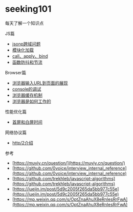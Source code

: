 # seeking101
每天了解一个知识点

JS篇
- [jsonp跨域问题](./JS/jsonp.md)
- [模块化加载](./JS/module_loader.md)
- [call、apply、bind](./JS/call_apply_bind.md)
- [函数防抖和节流](./JS/debounce_throttle.md)

Browser篇
- [浏览器输入URL到页面的展现](./Browser/url_performance.md)
- [console的调试](./Browser/console_for_fun.md)
- [浏览器缓存机制](./Browser/browser_cache.md)
- [浏览器是如何工作的](./Browser/how_browser_work.md)

性能优化篇
- [首屏和白屏时间](./Optimize/first_page.md)

网络协议篇
- [http/2介绍](./Protocol/http2_introduce.md)

参考
- [https://muyiy.cn/question/](https://muyiy.cn/question/)
- [https://github.com/0voice/interview_internal_reference](https://github.com/0voice/interview_internal_reference)
- [https://github.com/trekhleb/javascript-algorithms](https://github.com/trekhleb/javascript-algorithms)
- [https://juejin.im/post/5d9c2005f265da5bb977c55e](https://juejin.im/post/5d9c2005f265da5bb977c55e)
- [https://mp.weixin.qq.com/s/OptZnaAhuX8eRnIesRrFwA](https://mp.weixin.qq.com/s/OptZnaAhuX8eRnIesRrFwA)